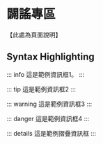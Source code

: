# 闢謠專區

【此處為頁面說明】

## Syntax Highlighting

::: info
這是範例資訊框1。
:::

::: tip
這是範例資訊框2
:::

::: warning
這是範例資訊框3
:::

::: danger
這是範例資訊框4
:::

::: details
這是範例摺疊資訊框
:::
